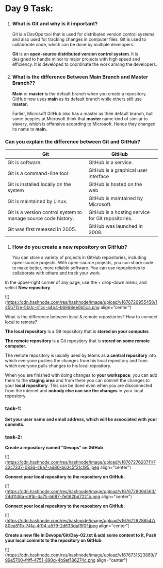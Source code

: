 # Day 9 Task:

1. ### What is Git and why is it important?
    
    Git is a DevOps tool that is used for distributed version control systems and also used for tracking changes in computer files. Git is used to collaborate code, which can be done by multiple developers.
    
    **Git** is an **open-source distributed version control system**. It is designed to handle minor to major projects with high speed and efficiency. It is developed to coordinate the work among the developers.
    
2. ### What is the difference Between Main Branch and Master Branch??
    
    **Main** or **master** is the default branch when you create a repository. GitHub now uses **main** as its default branch while others still use **master.**
    
    Earlier, Microsoft GitHub also has a master as their default branch, but some peoples at Microsoft think that **master** name kind of similar to slavery, which is offensive according to Microsoft. Hence they changed its name to **main.**
    

### Can you explain the difference between Git and GitHub?

| Git | GitHub |  |
| --- | --- | --- |
| Git is software. | GitHub is a service. |  |
| Git is a command-line tool | GitHub is a graphical user interface |  |
| Git is installed locally on the system | GitHub is hosted on the web |  |
| Git is maintained by Linux. | GitHub is maintained by Microsoft. |  |
| Git is a version control system to manage source code history. | GitHub is a hosting service for Git repositories. |  |
| Git was first released in 2005. | GitHub was launched in 2008. |  |

1. ### How do you create a new repository on GitHub?
    
    You can store a variety of projects in GitHub repositories, including open-source projects. With open-source projects, you can share code to make better, more reliable software. You can use repositories to collaborate with others and track your work.
    

In the upper-right corner of any page, use the + drop-down menu, and select **New repository**.

![](https://cdn.hashnode.com/res/hashnode/image/upload/v1676726955458/145b712e-5b0c-41cc-a4b4-b6968ee0b5ca.png align="center")

What is the difference between local & remote repositories? How to connect local to remote?

**The local repository** is a Git repository that is **stored on your computer.**

**The remote repository** is a Git repository that is **stored on some remote computer.**

The remote repository is usually used by teams as **a central repository** into which everyone pushes the changes from his local repository and from which everyone pulls changes to his local repository.  

When you are finished with doing changes to **your workspace**, you can add them to the **staging area** and from there you can commit the changes to your **local repository**. This can be done even when you are disconnected from the internet and **nobody else can see the changes** in your local repository.

### **task-1:**

**Set your user name and email address, which will be associated with your commits.**

### task-2:

**Create a repository named "Devops" on GitHub**

![](https://cdn.hashnode.com/res/hashnode/image/upload/v1676727620711/732c7337-0836-48a7-a680-b62c5f31c195.jpeg align="center")

**Connect your local repository to the repository on GitHub.**

![](https://cdn.hashnode.com/res/hashnode/image/upload/v1676728064563/24d1146a-c91b-4a75-b687-7e062bd7221b.png align="center")

**Connect your local repository to the repository on GitHub.**

![](https://cdn.hashnode.com/res/hashnode/image/upload/v1676728286547/80ea811b-74fa-4f04-a579-2d633daf9f0f.jpeg align="center")

**Create a new file in Devops/Git/Day-02.txt & add some content to it, Push your local commits to the repository on GitHub**

![](https://cdn.hashnode.com/res/hashnode/image/upload/v1676731523869/799e5700-f4ff-4751-890d-4b9ef186274c.png align="center")